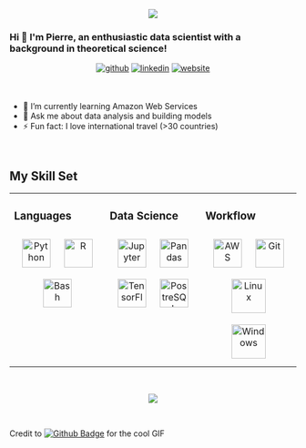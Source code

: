 <!---
<div align="center">
<img src="https://rishavanand.github.io/static/images/greetings.gif" align="center" height="undefined" width="600" />
</div>
-->

<p align="center">
  <img src="https://media.giphy.com/media/VeNDat4n4Kre76oS1g/giphy.gif" />
</p>

### Hi 👋 I'm Pierre, an enthusiastic data scientist with a background in theoretical science! 

<p align="center">
  <a href="https://github.com/pierrewinter"><img src=https://img.shields.io/badge/github-%2324292e.svg?&style=for-the-badge&logo=github&logoColor=white alt=github style="margin-bottom: 5px;" /></a>
  <a href="https://www.linkedin.com/in/pierre-mw/"><img src=https://img.shields.io/badge/linkedin-%231E77B5.svg?&style=for-the-badge&logo=linkedin&logoColor=white alt=linkedin style="margin-bottom: 5px;" /></a>
  <a href="https://pierrewinter.github.io/" target="_blank"><img src="https://img.shields.io/badge/WEBSITE%20-%23107C10.svg?&style=for-the-badge&logo=google-chrome&logoColor=white" alt=website style="margin-bottom: 5px;" /></a>
</p>

<br/>


- 🌱 I’m currently learning Amazon Web Services
- 💬 Ask me about data analysis and building models
- ⚡ Fun fact: I love international travel (>30 countries)
<br/>

## My Skill Set

<table>
<tr>
<td valign="top" width="33%">

### Languages

<div align="center">  
<img style="margin: 10px" src="https://img.shields.io/badge/python%20-%2314354C.svg?&style=for-the-badge&logo=python&logoColor=white" alt="Python" height="50" /> 
<img style="margin: 10px" src="https://img.shields.io/badge/r-%23276DC3.svg?&style=for-the-badge&logo=r&logoColor=white" alt="R" height="50" />    
<img style="margin: 10px" src="https://img.shields.io/badge/shell_script%20-%23121011.svg?&style=for-the-badge&logo=gnu-bash&logoColor=white" alt="Bash" height="50" />  
</div>

</td>
<td valign="top" width="33%">

### Data Science

<div align="center">
<img style="margin: 10px" src="https://img.shields.io/badge/Jupyter%20-%23F37626.svg?&style=for-the-badge&logo=Jupyter&logoColor=white" alt="Jupyter" height="50" />  
<img style="margin: 10px" src="https://img.shields.io/badge/pandas%20-%23150458.svg?&style=for-the-badge&logo=pandas&logoColor=white" alt="Pandas" height="50" /> 
<img style="margin: 10px" src="https://img.shields.io/badge/TensorFlow%20-%23FF6F00.svg?&style=for-the-badge&logo=TensorFlow&logoColor=white" alt="TensorFlow" height="50" />
<img style="margin: 10px" src="https://img.shields.io/badge/postgres-%23316192.svg?&style=for-the-badge&logo=postgresql&logoColor=white" alt="PostreSQL" height="50" />
</div>

</td>
<td valign="top" width="33%">

### Workflow

<div align="center">
<img style="margin: 10px" src="https://img.shields.io/badge/AWS%20-%23FF9900.svg?&style=for-the-badge&logo=amazon-aws&logoColor=white" alt="AWS" height="50" />
<img style="margin: 10px" src="https://img.shields.io/badge/git%20-%23F05033.svg?&style=for-the-badge&logo=git&logoColor=white" alt="Git" height="50" /> 
<img style="margin: 10px" src="https://devicons.github.io/devicon/devicon.git/icons/linux/linux-original.svg" alt="Linux" height="60" />
<img style="margin: 10px" src="https://www.vectorlogo.zone/logos/microsoft/microsoft-icon.svg" alt="Windows" height="60" />    
</div>

</td>
</tr>
</table>

<br/>

<p align="center">
<img src="https://komarev.com/ghpvc/?username=pierrewinter&&style=flat-square" align="center" />
</p>  
<br/>


Credit to [![Github Badge](https://img.shields.io/badge/-@rishavanand-24292e?style=flat&logo=Github&logoColor=white&link=https://github.com/Goldy98)](https://github.com/rishavanand)  for the cool GIF 
<br />
